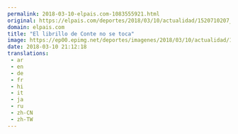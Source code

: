 ```yaml
---
permalink: 2018-03-10-elpais.com-1083555921.html
original: https://elpais.com/deportes/2018/03/10/actualidad/1520710207_534857.html#?ref=rss&format=simple&link=link
domain: elpais.com
title: "El librillo de Conte no se toca"
image: https://ep00.epimg.net/deportes/imagenes/2018/03/10/actualidad/1520710207_534857_1520711074_rrss_normal.jpg
date: 2018-03-10 21:12:18
translations: 
 - ar
 - en
 - de
 - fr
 - hi
 - it
 - ja
 - ru
 - zh-CN
 - zh-TW
---
```


